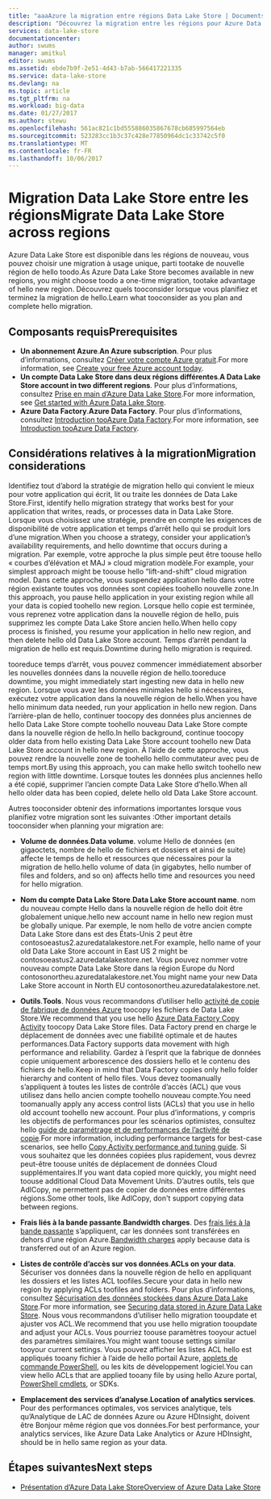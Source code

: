 ```yaml
---
title: "aaaAzure la migration entre régions Data Lake Store | Documents Microsoft"
description: "Découvrez la migration entre les régions pour Azure Data Lake Store."
services: data-lake-store
documentationcenter: 
author: swums
manager: amitkul
editor: swums
ms.assetid: ebde7b9f-2e51-4d43-b7ab-566417221335
ms.service: data-lake-store
ms.devlang: na
ms.topic: article
ms.tgt_pltfrm: na
ms.workload: big-data
ms.date: 01/27/2017
ms.author: stewu
ms.openlocfilehash: 561ac821c1bd555886035867678cb685997564eb
ms.sourcegitcommit: 523283cc1b3c37c428e77850964dc1c33742c5f0
ms.translationtype: MT
ms.contentlocale: fr-FR
ms.lasthandoff: 10/06/2017
---
```

# <a name="migrate-data-lake-store-across-regions"></a><span data-ttu-id="00466-103">Migration Data Lake Store entre les régions</span><span class="sxs-lookup"><span data-stu-id="00466-103">Migrate Data Lake Store across regions</span></span>

<span data-ttu-id="00466-104">Azure Data Lake Store est disponible dans les régions de nouveau, vous pouvez choisir une migration à usage unique, parti tootake de nouvelle région de hello toodo.</span><span class="sxs-lookup"><span data-stu-id="00466-104">As Azure Data Lake Store becomes available in new regions, you might choose toodo a one-time migration, tootake advantage of hello new region.</span></span> <span data-ttu-id="00466-105">Découvrez quels tooconsider lorsque vous planifiez et terminez la migration de hello.</span><span class="sxs-lookup"><span data-stu-id="00466-105">Learn what tooconsider as you plan and complete hello migration.</span></span>

## <a name="prerequisites"></a><span data-ttu-id="00466-106">Composants requis</span><span class="sxs-lookup"><span data-stu-id="00466-106">Prerequisites</span></span>

* <span data-ttu-id="00466-107">**Un abonnement Azure**.</span><span class="sxs-lookup"><span data-stu-id="00466-107">**An Azure subscription**.</span></span> <span data-ttu-id="00466-108">Pour plus d’informations, consultez [Créer votre compte Azure gratuit](https://azure.microsoft.com/pricing/free-trial/).</span><span class="sxs-lookup"><span data-stu-id="00466-108">For more information, see [Create your free Azure account today](https://azure.microsoft.com/pricing/free-trial/).</span></span>
* <span data-ttu-id="00466-109">**Un compte Data Lake Store dans deux régions différentes**.</span><span class="sxs-lookup"><span data-stu-id="00466-109">**A Data Lake Store account in two different regions**.</span></span> <span data-ttu-id="00466-110">Pour plus d’informations, consultez [Prise en main d’Azure Data Lake Store](data-lake-store-get-started-portal.md).</span><span class="sxs-lookup"><span data-stu-id="00466-110">For more information, see [Get started with Azure Data Lake Store](data-lake-store-get-started-portal.md).</span></span>
* <span data-ttu-id="00466-111">**Azure Data Factory**.</span><span class="sxs-lookup"><span data-stu-id="00466-111">**Azure Data Factory**.</span></span> <span data-ttu-id="00466-112">Pour plus d’informations, consultez [Introduction tooAzure Data Factory](../data-factory/data-factory-introduction.md).</span><span class="sxs-lookup"><span data-stu-id="00466-112">For more information, see [Introduction tooAzure Data Factory](../data-factory/data-factory-introduction.md).</span></span>


## <a name="migration-considerations"></a><span data-ttu-id="00466-113">Considérations relatives à la migration</span><span class="sxs-lookup"><span data-stu-id="00466-113">Migration considerations</span></span>

<span data-ttu-id="00466-114">Identifiez tout d’abord la stratégie de migration hello qui convient le mieux pour votre application qui écrit, lit ou traite les données de Data Lake Store.</span><span class="sxs-lookup"><span data-stu-id="00466-114">First, identify hello migration strategy that works best for your application that writes, reads, or processes data in Data Lake Store.</span></span> <span data-ttu-id="00466-115">Lorsque vous choisissez une stratégie, prendre en compte les exigences de disponibilité de votre application et temps d’arrêt hello qui se produit lors d’une migration.</span><span class="sxs-lookup"><span data-stu-id="00466-115">When you choose a strategy, consider your application’s availability requirements, and hello downtime that occurs during a migration.</span></span> <span data-ttu-id="00466-116">Par exemple, votre approche la plus simple peut être toouse hello « courbes d’élévation et MAJ » cloud migration modèle.</span><span class="sxs-lookup"><span data-stu-id="00466-116">For example, your simplest approach might be toouse hello “lift-and-shift” cloud migration model.</span></span> <span data-ttu-id="00466-117">Dans cette approche, vous suspendez application hello dans votre région existante toutes vos données sont copiées toohello nouvelle zone.</span><span class="sxs-lookup"><span data-stu-id="00466-117">In this approach, you pause hello application in your existing region while all your data is copied toohello new region.</span></span> <span data-ttu-id="00466-118">Lorsque hello copie est terminée, vous reprenez votre application dans la nouvelle région de hello, puis supprimez les compte Data Lake Store ancien hello.</span><span class="sxs-lookup"><span data-stu-id="00466-118">When hello copy process is finished, you resume your application in hello new region, and then delete hello old Data Lake Store account.</span></span> <span data-ttu-id="00466-119">Temps d’arrêt pendant la migration de hello est requis.</span><span class="sxs-lookup"><span data-stu-id="00466-119">Downtime during hello migration is required.</span></span>

<span data-ttu-id="00466-120">tooreduce temps d’arrêt, vous pouvez commencer immédiatement absorber les nouvelles données dans la nouvelle région de hello.</span><span class="sxs-lookup"><span data-stu-id="00466-120">tooreduce downtime, you might immediately start ingesting new data in hello new region.</span></span> <span data-ttu-id="00466-121">Lorsque vous avez les données minimales hello si nécessaires, exécutez votre application dans la nouvelle région de hello.</span><span class="sxs-lookup"><span data-stu-id="00466-121">When you have hello minimum data needed, run your application in hello new region.</span></span> <span data-ttu-id="00466-122">Dans l’arrière-plan de hello, continuer toocopy des données plus anciennes de hello Data Lake Store compte toohello nouveau Data Lake Store compte dans la nouvelle région de hello.</span><span class="sxs-lookup"><span data-stu-id="00466-122">In hello background, continue toocopy older data from hello existing Data Lake Store account toohello new Data Lake Store account in hello new region.</span></span> <span data-ttu-id="00466-123">À l’aide de cette approche, vous pouvez rendre la nouvelle zone de toohello hello commutateur avec peu de temps mort.</span><span class="sxs-lookup"><span data-stu-id="00466-123">By using this approach, you can make hello switch toohello new region with little downtime.</span></span> <span data-ttu-id="00466-124">Lorsque toutes les données plus anciennes hello a été copié, supprimer l’ancien compte Data Lake Store d’hello.</span><span class="sxs-lookup"><span data-stu-id="00466-124">When all hello older data has been copied, delete hello old Data Lake Store account.</span></span>

<span data-ttu-id="00466-125">Autres tooconsider obtenir des informations importantes lorsque vous planifiez votre migration sont les suivantes :</span><span class="sxs-lookup"><span data-stu-id="00466-125">Other important details tooconsider when planning your migration are:</span></span>

* <span data-ttu-id="00466-126">**Volume de données**.</span><span class="sxs-lookup"><span data-stu-id="00466-126">**Data volume**.</span></span> <span data-ttu-id="00466-127">volume Hello de données (en gigaoctets, nombre de hello de fichiers et dossiers et ainsi de suite) affecte le temps de hello et ressources que nécessaires pour la migration de hello.</span><span class="sxs-lookup"><span data-stu-id="00466-127">hello volume of data (in gigabytes, hello number of files and folders, and so on) affects hello time and resources you need for hello migration.</span></span>

* <span data-ttu-id="00466-128">**Nom du compte Data Lake Store**.</span><span class="sxs-lookup"><span data-stu-id="00466-128">**Data Lake Store account name**.</span></span> <span data-ttu-id="00466-129">nom du nouveau compte Hello dans la nouvelle région de hello doit être globalement unique.</span><span class="sxs-lookup"><span data-stu-id="00466-129">hello new account name in hello new region must be globally unique.</span></span> <span data-ttu-id="00466-130">Par exemple, le nom hello de votre ancien compte Data Lake Store dans est des États-Unis 2 peut être contosoeastus2.azuredatalakestore.net.</span><span class="sxs-lookup"><span data-stu-id="00466-130">For example, hello name of your old Data Lake Store account in East US 2 might be contosoeastus2.azuredatalakestore.net.</span></span> <span data-ttu-id="00466-131">Vous pouvez nommer votre nouveau compte Data Lake Store dans la région Europe du Nord contosonortheu.azuredatalakestore.net.</span><span class="sxs-lookup"><span data-stu-id="00466-131">You might name your new Data Lake Store account in North EU contosonortheu.azuredatalakestore.net.</span></span>

* <span data-ttu-id="00466-132">**Outils**.</span><span class="sxs-lookup"><span data-stu-id="00466-132">**Tools**.</span></span> <span data-ttu-id="00466-133">Nous vous recommandons d’utiliser hello [activité de copie de fabrique de données Azure](../data-factory/data-factory-azure-datalake-connector.md) toocopy les fichiers de Data Lake Store.</span><span class="sxs-lookup"><span data-stu-id="00466-133">We recommend that you use hello [Azure Data Factory Copy Activity](../data-factory/data-factory-azure-datalake-connector.md) toocopy Data Lake Store files.</span></span> <span data-ttu-id="00466-134">Data Factory prend en charge le déplacement de données avec une fiabilité optimale et de hautes performances.</span><span class="sxs-lookup"><span data-stu-id="00466-134">Data Factory supports data movement with high performance and reliability.</span></span> <span data-ttu-id="00466-135">Gardez à l’esprit que la fabrique de données copie uniquement arborescence des dossiers hello et le contenu des fichiers de hello.</span><span class="sxs-lookup"><span data-stu-id="00466-135">Keep in mind that Data Factory copies only hello folder hierarchy and content of hello files.</span></span> <span data-ttu-id="00466-136">Vous devez toomanually s’appliquent à toutes les listes de contrôle d’accès (ACL) que vous utilisez dans hello ancien compte toohello nouveau compte.</span><span class="sxs-lookup"><span data-stu-id="00466-136">You need toomanually apply any access control lists (ACLs) that you use in hello old account toohello new account.</span></span> <span data-ttu-id="00466-137">Pour plus d’informations, y compris les objectifs de performances pour les scénarios optimistes, consultez hello [guide de paramétrage et de performances de l’activité de copie](../data-factory/data-factory-copy-activity-performance.md).</span><span class="sxs-lookup"><span data-stu-id="00466-137">For more information, including performance targets for best-case scenarios, see hello [Copy Activity performance and tuning guide](../data-factory/data-factory-copy-activity-performance.md).</span></span> <span data-ttu-id="00466-138">Si vous souhaitez que les données copiées plus rapidement, vous devrez peut-être toouse unités de déplacement de données Cloud supplémentaires.</span><span class="sxs-lookup"><span data-stu-id="00466-138">If you want data copied more quickly, you might need toouse additional Cloud Data Movement Units.</span></span> <span data-ttu-id="00466-139">D’autres outils, tels que AdlCopy, ne permettent pas de copier de données entre différentes régions.</span><span class="sxs-lookup"><span data-stu-id="00466-139">Some other tools, like AdlCopy, don't support copying data between regions.</span></span>  

* <span data-ttu-id="00466-140">**Frais liés à la bande passante**.</span><span class="sxs-lookup"><span data-stu-id="00466-140">**Bandwidth charges**.</span></span> <span data-ttu-id="00466-141">Des [frais liés à la bande passante](https://azure.microsoft.com/en-us/pricing/details/bandwidth/) s’appliquent, car les données sont transférées en dehors d’une région Azure.</span><span class="sxs-lookup"><span data-stu-id="00466-141">[Bandwidth charges](https://azure.microsoft.com/en-us/pricing/details/bandwidth/) apply because data is transferred out of an Azure region.</span></span>

* <span data-ttu-id="00466-142">**Listes de contrôle d’accès sur vos données**.</span><span class="sxs-lookup"><span data-stu-id="00466-142">**ACLs on your data**.</span></span> <span data-ttu-id="00466-143">Sécuriser vos données dans la nouvelle région de hello en appliquant les dossiers et les listes ACL toofiles.</span><span class="sxs-lookup"><span data-stu-id="00466-143">Secure your data in hello new region by applying ACLs toofiles and folders.</span></span> <span data-ttu-id="00466-144">Pour plus d’informations, consultez [Sécurisation des données stockées dans Azure Data Lake Store](data-lake-store-secure-data.md).</span><span class="sxs-lookup"><span data-stu-id="00466-144">For more information, see [Securing data stored in Azure Data Lake Store](data-lake-store-secure-data.md).</span></span> <span data-ttu-id="00466-145">Nous vous recommandons d’utiliser hello migration tooupdate et ajuster vos ACL.</span><span class="sxs-lookup"><span data-stu-id="00466-145">We recommend that you use hello migration tooupdate and adjust your ACLs.</span></span> <span data-ttu-id="00466-146">Vous pourriez toouse paramètres tooyour actuel des paramètres similaires.</span><span class="sxs-lookup"><span data-stu-id="00466-146">You might want toouse settings similar tooyour current settings.</span></span> <span data-ttu-id="00466-147">Vous pouvez afficher les listes ACL hello est appliqués tooany fichier à l’aide de hello portail Azure, [applets de commande PowerShell](/powershell/module/azurerm.datalakestore/get-azurermdatalakestoreitempermission), ou les kits de développement logiciel.</span><span class="sxs-lookup"><span data-stu-id="00466-147">You can view hello ACLs that are applied tooany file by using hello Azure portal, [PowerShell cmdlets](/powershell/module/azurerm.datalakestore/get-azurermdatalakestoreitempermission), or SDKs.</span></span>  

* <span data-ttu-id="00466-148">**Emplacement des services d’analyse**.</span><span class="sxs-lookup"><span data-stu-id="00466-148">**Location of analytics services**.</span></span> <span data-ttu-id="00466-149">Pour des performances optimales, vos services analytique, tels qu’Analytique de LAC de données Azure ou Azure HDInsight, doivent être Bonjour même région que vos données.</span><span class="sxs-lookup"><span data-stu-id="00466-149">For best performance, your analytics services, like Azure Data Lake Analytics or Azure HDInsight, should be in hello same region as your data.</span></span>  

## <a name="next-steps"></a><span data-ttu-id="00466-150">Étapes suivantes</span><span class="sxs-lookup"><span data-stu-id="00466-150">Next steps</span></span>
* [<span data-ttu-id="00466-151">Présentation d’Azure Data Lake Store</span><span class="sxs-lookup"><span data-stu-id="00466-151">Overview of Azure Data Lake Store</span></span>](data-lake-store-overview.md)
